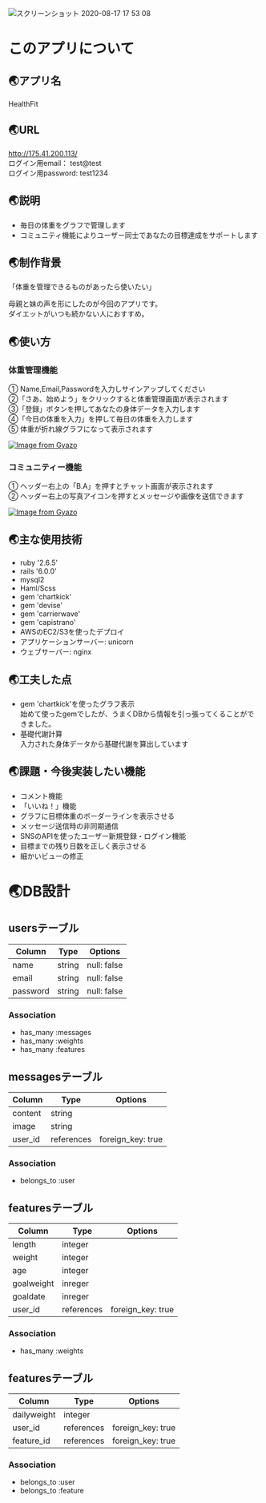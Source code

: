 ![スクリーンショット 2020-08-17 17 53 08](https://user-images.githubusercontent.com/67052090/90377147-847ff400-e0b2-11ea-9511-b5f591e042fb.png)



# このアプリについて
## :earth_asia:アプリ名
HealthFit  
## :earth_asia:URL
http://175.41.200.113/  
ログイン用email： test@test  
ログイン用password: test1234
## :earth_asia:説明
* 毎日の体重をグラフで管理します    
* コミュニティ機能によりユーザー同士であなたの目標達成をサポートします
## :earth_asia:制作背景  
「体重を管理できるものがあったら使いたい」  

母親と妹の声を形にしたのが今回のアプリです。  
ダイエットがいつも続かない人におすすめ。
## :earth_asia:使い方
### 体重管理機能  
① Name,Email,Passwordを入力しサインアップしてください  
②「さあ、始めよう」をクリックすると体重管理画面が表示されます  
③「登録」ボタンを押してあなたの身体データを入力します  
④「今日の体重を入力」を押して毎日の体重を入力します  
⑤ 体重が折れ線グラフになって表示されます  

[![Image from Gyazo](https://i.gyazo.com/6c631841d14e60fc8268309ff4cafee7.gif)](https://gyazo.com/6c631841d14e60fc8268309ff4cafee7)
### コミュニティー機能  
① ヘッダー右上の「B.A」を押すとチャット画面が表示されます  
② ヘッダー右上の写真アイコンを押すとメッセージや画像を送信できます  

[![Image from Gyazo](https://i.gyazo.com/7e371b51a876adaff9179a7db3fcd341.gif)](https://gyazo.com/7e371b51a876adaff9179a7db3fcd341)
## :earth_asia:主な使用技術  
* ruby '2.6.5'  
* rails '6.0.0'  
* mysql2  
* Haml/Scss  
* gem 'chartkick'  
* gem 'devise'  
* gem 'carrierwave'  
* gem 'capistrano'  
* AWSのEC2/S3を使ったデプロイ  
* アプリケーションサーバー: unicorn  
* ウェブサーバー: nginx  
## :earth_asia:工夫した点
* gem 'chartkick'を使ったグラフ表示  
始めて使ったgemでしたが、うまくDBから情報を引っ張ってくることができました。
* 基礎代謝計算  
入力された身体データから基礎代謝を算出しています
## :earth_asia:課題・今後実装したい機能  
* コメント機能  
* 「いいね！」機能  
* グラフに目標体重のボーダーラインを表示させる  
* メッセージ送信時の非同期通信  
* SNSのAPIを使ったユーザー新規登録・ログイン機能  
* 目標までの残り日数を正しく表示させる  
* 細かいビューの修正

# :earth_asia:DB設計
## usersテーブル
|Column|Type|Options|
|------|----|-------|
|name|string|null: false|
|email|string|null: false|
|password|string|null: false|
### Association
- has_many :messages
- has_many :weights
- has_many :features

## messagesテーブル
|Column|Type|Options|
|------|----|-------|
|content|string|
|image|string|
|user_id|references|foreign_key: true|
### Association
- belongs_to :user

## featuresテーブル
|Column|Type|Options|
|------|----|-------|
|length|integer|
|weight|integer|
|age|integer|
|goalweight|inreger|
|goaldate|inreger|
|user_id|references|foreign_key: true|
### Association
- has_many :weights

## featuresテーブル
|Column|Type|Options|
|------|----|-------|
|dailyweight|integer|
|user_id|references|foreign_key: true|
|feature_id|references|foreign_key: true|
### Association
- belongs_to :user
- belongs_to :feature
